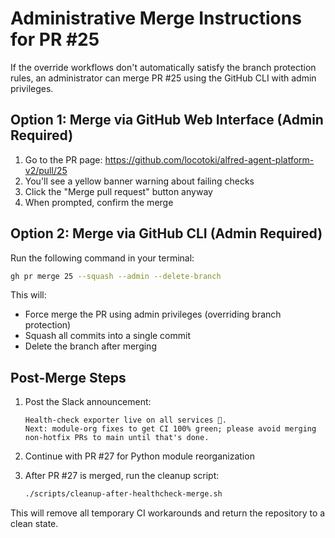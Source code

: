 # Administrative Merge Instructions for PR #25

If the override workflows don't automatically satisfy the branch protection rules, an administrator can merge PR #25 using the GitHub CLI with admin privileges.

## Option 1: Merge via GitHub Web Interface (Admin Required)

1. Go to the PR page: https://github.com/locotoki/alfred-agent-platform-v2/pull/25
2. You'll see a yellow banner warning about failing checks
3. Click the "Merge pull request" button anyway
4. When prompted, confirm the merge

## Option 2: Merge via GitHub CLI (Admin Required)

Run the following command in your terminal:

```bash
gh pr merge 25 --squash --admin --delete-branch
```

This will:
- Force merge the PR using admin privileges (overriding branch protection)
- Squash all commits into a single commit
- Delete the branch after merging

## Post-Merge Steps

1. Post the Slack announcement:
   ```
   Health-check exporter live on all services 🎉.
   Next: module-org fixes to get CI 100% green; please avoid merging non-hotfix PRs to main until that's done.
   ```

2. Continue with PR #27 for Python module reorganization

3. After PR #27 is merged, run the cleanup script:
   ```bash
   ./scripts/cleanup-after-healthcheck-merge.sh
   ```

This will remove all temporary CI workarounds and return the repository to a clean state.